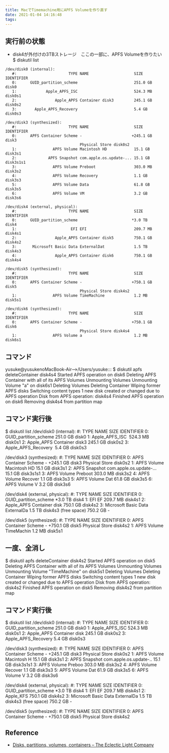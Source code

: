 ```yaml
---
title: MacでTimemachine用にAPFS Volumeを作り直す
date: 2021-01-04 14:16:48
tags:
---
```



## 実行前の状態
- disk4が外付けの3TBストレージ　ここの一部に、APFS Volumeを作りたい
$ diskutil list

```
/dev/disk0 (internal):
   #:                       TYPE NAME                    SIZE       IDENTIFIER
   0:      GUID_partition_scheme                         251.0 GB   disk0
   1:             Apple_APFS_ISC ⁨⁩                        524.3 MB   disk0s1
   2:                 Apple_APFS ⁨Container disk3⁩         245.1 GB   disk0s2
   3:        Apple_APFS_Recovery ⁨⁩                        5.4 GB     disk0s3

/dev/disk3 (synthesized):
   #:                       TYPE NAME                    SIZE       IDENTIFIER
   0:      APFS Container Scheme -                      +245.1 GB   disk3
                                 Physical Store disk0s2
   1:                APFS Volume ⁨Macintosh HD⁩            15.1 GB    disk3s1
   2:              APFS Snapshot ⁨com.apple.os.update-...⁩ 15.1 GB    disk3s1s1
   3:                APFS Volume ⁨Preboot⁩                 303.0 MB   disk3s2
   4:                APFS Volume ⁨Recovery⁩                1.1 GB     disk3s3
   5:                APFS Volume ⁨Data⁩                    61.8 GB    disk3s5
   6:                APFS Volume ⁨VM⁩                      3.2 GB     disk3s6

/dev/disk4 (external, physical):
   #:                       TYPE NAME                    SIZE       IDENTIFIER
   0:      GUID_partition_scheme                        *3.0 TB     disk4
   1:                        EFI ⁨EFI⁩                     209.7 MB   disk4s1
   2:                 Apple_APFS ⁨Container disk5⁩         750.1 GB   disk4s2
   3:       Microsoft Basic Data ⁨ExternalDat⁩             1.5 TB     disk4s3
   4:                 Apple_APFS ⁨Container disk6⁩         750.1 GB   disk4s4

/dev/disk5 (synthesized):
   #:                       TYPE NAME                    SIZE       IDENTIFIER
   0:      APFS Container Scheme -                      +750.1 GB   disk5
                                 Physical Store disk4s2
   1:                APFS Volume ⁨TimeMachine⁩             1.2 MB     disk5s1

/dev/disk6 (synthesized):
   #:                       TYPE NAME                    SIZE       IDENTIFIER
   0:      APFS Container Scheme -                      +750.1 GB   disk6
                                 Physical Store disk4s4
   1:                APFS Volume ⁨a⁩                       1.2 MB     disk6s1
```


## コマンド

yusuke@yusukenoMacBook-Air-->/Users/yusuke:::
$ diskutil apfs deleteContainer disk4s4
Started APFS operation on disk6
Deleting APFS Container with all of its APFS Volumes
Unmounting Volumes
Unmounting Volume "a" on disk6s1
Deleting Volumes
Deleting Container
Wiping former APFS disks
Switching content types
1 new disk created or changed due to APFS operation
Disk from APFS operation: disk4s4
Finished APFS operation on disk6
Removing disk4s4 from partition map



## コマンド実行後

$ diskutil list
/dev/disk0 (internal):
   #:                       TYPE NAME                    SIZE       IDENTIFIER
   0:      GUID_partition_scheme                         251.0 GB   disk0
   1:             Apple_APFS_ISC ⁨⁩                        524.3 MB   disk0s1
   2:                 Apple_APFS ⁨Container disk3⁩         245.1 GB   disk0s2
   3:        Apple_APFS_Recovery ⁨⁩                        5.4 GB     disk0s3

/dev/disk3 (synthesized):
   #:                       TYPE NAME                    SIZE       IDENTIFIER
   0:      APFS Container Scheme -                      +245.1 GB   disk3
                                 Physical Store disk0s2
   1:                APFS Volume ⁨Macintosh HD⁩            15.1 GB    disk3s1
   2:              APFS Snapshot ⁨com.apple.os.update-...⁩ 15.1 GB    disk3s1s1
   3:                APFS Volume ⁨Preboot⁩                 303.0 MB   disk3s2
   4:                APFS Volume ⁨Recover                1.1 GB     disk3s3
   5:                APFS Volume ⁨Dat                    61.8 GB    disk3s5
   6:                APFS Volume ⁨V                      3.2 GB     disk3s6

/dev/disk4 (external, physical):
   #:                       TYPE NAME                    SIZE       IDENTIFIER
   0:      GUID_partition_scheme                        *3.0 TB     disk4
   1:                        EFI ⁨EF                     209.7 MB   disk4s1
   2:                 Apple_APFS ⁨Container disk         750.1 GB   disk4s2
   3:       Microsoft Basic Data ⁨ExternalDa             1.5 TB     disk4s3
                    (free space)                         750.2 GB   -

/dev/disk5 (synthesized):
   #:                       TYPE NAME                    SIZE       IDENTIFIER
   0:      APFS Container Scheme -                      +750.1 GB   disk5
                                 Physical Store disk4s2
   1:                APFS Volume ⁨TimeMachin             1.2 MB     disk5s1


## 一度、全消し
$ diskutil apfs deleteContainer disk4s2
Started APFS operation on disk5
Deleting APFS Container with all of its APFS Volumes
Unmounting Volumes
Unmounting Volume "TimeMachine" on disk5s1
Deleting Volumes
Deleting Container
Wiping former APFS disks
Switching content types
1 new disk created or changed due to APFS operation
Disk from APFS operation: disk4s2
Finished APFS operation on disk5
Removing disk4s2 from partition map

## コマンド実行後
$ diskutil list
/dev/disk0 (internal):
   #:                       TYPE NAME                    SIZE       IDENTIFIER
   0:      GUID_partition_scheme                         251.0 GB   disk0
   1:             Apple_APFS_ISC                         524.3 MB   disk0s1
   2:                 Apple_APFS ⁨Container disk         245.1 GB   disk0s2
   3:        Apple_APFS_Recovery                         5.4 GB     disk0s3

/dev/disk3 (synthesized):
   #:                       TYPE NAME                    SIZE       IDENTIFIER
   0:      APFS Container Scheme -                      +245.1 GB   disk3
                                 Physical Store disk0s2
   1:                APFS Volume ⁨Macintosh H            15.1 GB    disk3s1
   2:              APFS Snapshot ⁨com.apple.os.update-.. 15.1 GB    disk3s1s1
   3:                APFS Volume ⁨Preboo                 303.0 MB   disk3s2
   4:                APFS Volume ⁨Recover                1.1 GB     disk3s3
   5:                APFS Volume ⁨Dat                    61.9 GB    disk3s5
   6:                APFS Volume ⁨V                      3.2 GB     disk3s6

/dev/disk4 (external, physical):
   #:                       TYPE NAME                    SIZE       IDENTIFIER
   0:      GUID_partition_scheme                        *3.0 TB     disk4
   1:                        EFI ⁨EF                     209.7 MB   disk4s1
   2:                  Apple_KFS                         750.1 GB   disk4s2
   3:       Microsoft Basic Data ⁨ExternalDa             1.5 TB     disk4s3
                    (free space)                         750.2 GB   -

/dev/disk5 (synthesized):
   #:                       TYPE NAME                    SIZE       IDENTIFIER
   0:      APFS Container Scheme -                      +750.1 GB   disk5
                                 Physical Store disk4s2



## Reference
- [Disks, partitions, volumes, containers – The Eclectic Light Company](https://eclecticlight.co/2018/08/01/disks-partitions-volumes-containers/)